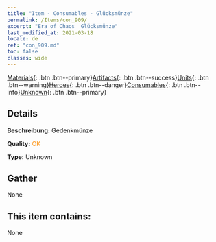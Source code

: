 ```yaml
---
title: "Item - Consumables - Glücksmünze"
permalink: /Items/con_909/
excerpt: "Era of Chaos  Glücksmünze"
last_modified_at: 2021-03-18
locale: de
ref: "con_909.md"
toc: false
classes: wide
---
```

 [Materials](/de/Items/){: .btn .btn--primary}[Artifacts](/de/Items/Artifacts/){: .btn .btn--success}[Units](/de/Items/Units/){: .btn .btn--warning}[Heroes](/de/Items/Heroes/){: .btn .btn--danger}[Consumables](/de/Items/Consumables/){: .btn .btn--info}[Unknown](/de/Items/Unknown/){: .btn .btn--primary}

## Details
 **Beschreibung:** Gedenkmünze

 **Quality:** <span style="color: #FF8C00">OK</span>

 **Type:** Unknown

## Gather

  None

## This item contains:

  None

